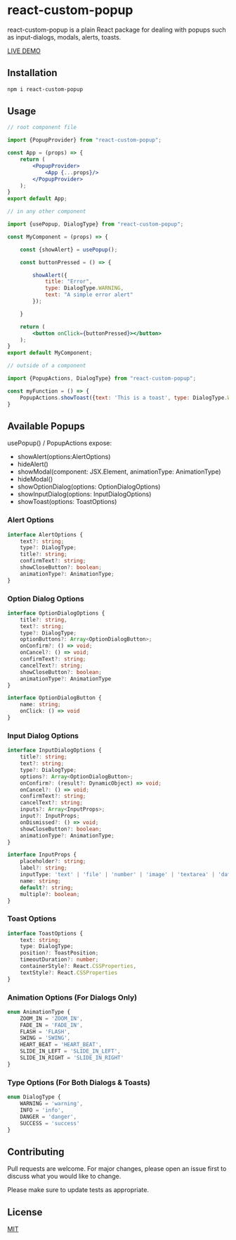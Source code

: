 # react-custom-popup

react-custom-popup is a plain React package for dealing with popups such as input-dialogs, modals, alerts, toasts.

[LIVE DEMO](https://rafaa17.github.io/react-custom-modal/)

## Installation

```bash
npm i react-custom-popup
```

## Usage

```jsx padded
// root component file

import {PopupProvider} from "react-custom-popup";

const App = (props) => {
    return (
        <PopupProvider>
            <App {...props}/>
        </PopupProvider>
    );
}
export default App;
```

```jsx padded
// in any other component

import {usePopup, DialogType} from "react-custom-popup";

const MyComponent = (props) => {

    const {showAlert} = usePopup();

    const buttonPressed = () => {

        showAlert({
            title: "Error",
            type: DialogType.WARNING,
            text: "A simple error alert"
        });

    }

    return (
        <button onClick={buttonPressed}></button>
    );
}
export default MyComponent;
```

```jsx padded
// outside of a component

import {PopupActions, DialogType} from "react-custom-popup";

const myFunction = () => {
    PopupActions.showToast({text: 'This is a toast', type: DialogType.WARNING})
}
```

## Available Popups

usePopup() / PopupActions expose:

*   showAlert(options:AlertOptions)
*   hideAlert()
*   showModal(component: JSX.Element, animationType: AnimationType)
*   hideModal()
*   showOptionDialog(options: OptionDialogOptions)
*   showInputDialog(options: InputDialogOptions)
*   showToast(options: ToastOptions)

### Alert Options

```typescript
interface AlertOptions {
    text?: string;
    type?: DialogType;
    title?: string;
    confirmText?: string;
    showCloseButton?: boolean;
    animationType?: AnimationType;
}
```

### Option Dialog Options

```typescript
interface OptionDialogOptions {
    title?: string,
    text?: string;
    type?: DialogType;
    optionButtons?: Array<OptionDialogButton>;
    onConfirm?: () => void;
    onCancel?: () => void;
    confirmText?: string;
    cancelText?: string;
    showCloseButton?: boolean;
    animationType?: AnimationType
}

interface OptionDialogButton {
    name: string;
    onClick: () => void
}
```

### Input Dialog Options

```typescript
interface InputDialogOptions {
    title?: string;
    text?: string;
    type?: DialogType;
    options?: Array<OptionDialogButton>;
    onConfirm?: (result?: DynamicObject) => void;
    onCancel?: () => void;
    confirmText?: string;
    cancelText?: string;
    inputs?: Array<InputProps>;
    input?: InputProps;
    onDismissed?: () => void;
    showCloseButton?: boolean;
    animationType?: AnimationType;
}

interface InputProps {
    placeholder?: string;
    label?: string;
    inputType: 'text' | 'file' | 'number' | 'image' | 'textarea' | 'date';
    name: string;
    default?: string;
    multiple?: boolean;
}
```

### Toast Options

```typescript
interface ToastOptions {
    text: string;
    type: DialogType;
    position?: ToastPosition;
    timeoutDuration?: number;
    containerStyle?: React.CSSProperties,
    textStyle?: React.CSSProperties
}
```

### Animation Options (For Dialogs Only)

```typescript
enum AnimationType {
    ZOOM_IN = 'ZOOM_IN',
    FADE_IN = 'FADE_IN',
    FLASH = 'FLASH',
    SWING = 'SWING',
    HEART_BEAT = 'HEART_BEAT',
    SLIDE_IN_LEFT = 'SLIDE_IN_LEFT',
    SLIDE_IN_RIGHT = 'SLIDE_IN_RIGHT'
}
````

### Type Options (For Both Dialogs & Toasts)
```typescript
enum DialogType {
    WARNING = 'warning',
    INFO = 'info',
    DANGER = 'danger',
    SUCCESS = 'success'
}
```

## Contributing
Pull requests are welcome. For major changes, please open an issue first to discuss what you would like to change.

Please make sure to update tests as appropriate.

## License
[MIT](https://choosealicense.com/licenses/mit/)